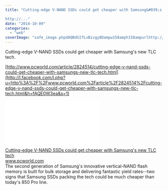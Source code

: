 ```yaml
---
title: "Cutting-edge V-NAND SSDs could get cheaper with Samsung&#039;s new TLC tech.

http://..."
date: "2014-10-09"
categories: 
  - "web"
coverImage: "safe_image.phpdAQBdSIfLvBivgy8Dampw158amph158ampurlhttp://images.techhive.com/images/article/2014/07/samsung-850-pro-ssd-100354079-large.png"
---
```


Cutting-edge V-NAND SSDs could get cheaper with Samsung's new TLC tech.  
  
[http://www.pcworld.com/article/2824514/cutting-edge-v-nand-ssds-could-get-cheaper-with-samsungs-new-tlc-tech.html](http://l.facebook.com/l.php?u=http%3A%2F%2Fwww.pcworld.com%2Farticle%2F2824514%2Fcutting-edge-v-nand-ssds-could-get-cheaper-with-samsungs-new-tlc-tech.html&h=fAQE0W3ea&s=1)  
  
[![](images/safe_image.php?d=AQBdSIfLvBivgy8D&w=158&h=158&url=http%3A%2F%2Fimages.techhive.com%2Fimages%2Farticle%2F2014%2F07%2Fsamsung-850-pro-ssd-100354079-large.png)](http://l.facebook.com/l.php?u=http%3A%2F%2Fwww.pcworld.com%2Farticle%2F2824514%2Fcutting-edge-v-nand-ssds-could-get-cheaper-with-samsungs-new-tlc-tech.html&h=lAQHW6O4n&s=1)  
[Cutting-edge V-NAND SSDs could get cheaper with Samsung's new TLC tech](http://l.facebook.com/l.php?u=http%3A%2F%2Fwww.pcworld.com%2Farticle%2F2824514%2Fcutting-edge-v-nand-ssds-could-get-cheaper-with-samsungs-new-tlc-tech.html&h=oAQGIiavq&s=1)  
www.pcworld.com  
The second generation of Samsung's innovative vertical-NAND flash memory is built for bulk storage and delivering fantastic yield rates--two signs that Samsung SSDs packing the tech could be much cheaper than today's 850 Pro line.
